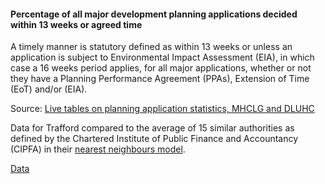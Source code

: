 #### Percentage of all major development planning applications decided within 13 weeks or agreed time

A timely manner is statutory defined as within 13 weeks or unless an application is subject to Environmental Impact Assessment (EIA), in which case a 16 weeks period applies, for all major applications, whether or not they have a Planning Performance Agreement (PPAs), Extension of Time (EoT) and/or (EIA).

Source: <a href="https://www.gov.uk/government/statistical-data-sets/live-tables-on-planning-application-statistics" target="_blank">Live tables on planning application statistics, MHCLG and DLUHC</a>

Data for Trafford compared to the average of 15 similar authorities as defined by the Chartered Institute of Public Finance and Accountancy (CIPFA) in their <a href='https://www.cipfa.org/services/cipfastats/nearest-neighbour-model' target='_blank'>nearest neighbours model</a>.

<a href="https://www.trafforddatalab.io/trafford_themes/data/economy/planning_aplications_major.csv" aria-label="Download the data" class="downloadButton" target="_blank" download>Data <span class="fas fa-download"></span></a>
